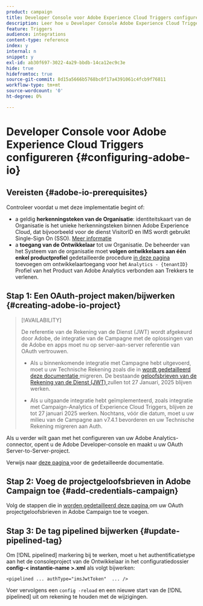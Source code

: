 ```yaml
---
product: campaign
title: Developer Console voor Adobe Experience Cloud Triggers configureren
description: Leer hoe u Developer Console Adobe Experience Cloud Triggers configureert
feature: Triggers
audience: integrations
content-type: reference
index: y
internal: n
snippet: y
exl-id: ab30f697-3022-4a29-bbdb-14ca12ec9c3e
hide: true
hidefromtoc: true
source-git-commit: 8d15a5666b5768bc0f17a4391061c4fcb9f76811
workflow-type: tm+mt
source-wordcount: '0'
ht-degree: 0%

---
```


# Developer Console voor Adobe Experience Cloud Triggers configureren {#configuring-adobe-io}

<!--
>[!CAUTION]
>
>If you are using an older version of Triggers integration through oAuth authentication, **you need to move to Adobe I/O as described below**. 
>Note that during this move to [!DNL Adobe I/O], some incoming triggers may be lost.
>
>Legacy oAuth authentication mode with Campaign has been retired on **October 20, 2021**. Hosted environments benefit from an extension until **May 25, 2022**. As an on-premise or hybrid customer, contact Adobe Customer Care to extend support to **May 2022**. You must [provide the AppID of the OAuth application](../../integrations/using/configuring-pipeline.md#step-optional) to Adobe.
-->

## Vereisten {#adobe-io-prerequisites}

<!--
This integration only applies starting **Campaign Classic 20.2.4 and above, 19.1.8 and Gold Standard 11 releases**.
-->

Controleer voordat u met deze implementatie begint of:

* a geldig **herkenningsteken van de Organisatie**: identiteitskaart van de Organisatie is het unieke herkenningsteken binnen Adobe Experience Cloud, dat bijvoorbeeld voor de dienst VisitorID en IMS wordt gebruikt Single-Sign On (SSO). [Meer informatie](https://experienceleague.adobe.com/docs/core-services/interface/administration/organizations.html?lang=nl)
* a **toegang van de Ontwikkelaar** tot uw Organisatie. De beheerder van het Systeem van de organisatie moet **volgen ontwikkelaars aan één enkel productprofiel** gedetailleerde procedure [ in deze pagina ](https://helpx.adobe.com/enterprise/using/manage-developers.html) toevoegen om ontwikkelaartoegang voor het `Analytics - {tenantID}` Profiel van het Product van Adobe Analytics verbonden aan Trekkers te verlenen.

## Stap 1: Een OAuth-project maken/bijwerken {#creating-adobe-io-project}

>[!AVAILABILITY]
>
> De referentie van de Rekening van de Dienst (JWT) wordt afgekeurd door Adobe, de integratie van de Campagne met de oplossingen van de Adobe en apps moet nu op server-aan-server referentie van OAuth vertrouwen. </br>
>
> * Als u binnenkomende integratie met Campagne hebt uitgevoerd, moet u uw Technische Rekening zoals die in [ wordt gedetailleerd deze documentatie ](https://developer.adobe.com/developer-console/docs/guides/authentication/ServerToServerAuthentication/migration/#_blank) migreren. De bestaande [ geloofsbrieven van de Rekening van de Dienst (JWT) ](oauth-technical-account.md) zullen tot 27 Januari, 2025 blijven werken.</br>
>
> * Als u uitgaande integratie hebt geïmplementeerd, zoals integratie met Campaign-Analytics of Experience Cloud Triggers, blijven ze tot 27 januari 2025 werken. Nochtans, vóór die datum, moet u uw milieu van de Campagne aan v7.4.1 bevorderen en uw Technische Rekening migreren aan Auth.

Als u verder wilt gaan met het configureren van uw Adobe Analytics-connector, opent u de Adobe Developer-console en maakt u uw OAuth Server-to-Server-project.

Verwijs naar [ deze pagina ](oauth-technical-account.md#oauth-service) voor de gedetailleerde documentatie.

## Stap 2: Voeg de projectgeloofsbrieven in Adobe Campaign toe {#add-credentials-campaign}

Volg de stappen die in [ worden gedetailleerd deze pagina ](oauth-technical-account.md#add-credentials) om uw OAuth projectgeloofsbrieven in Adobe Campaign toe te voegen.

## Stap 3: De tag pipelined bijwerken {#update-pipelined-tag}

Om [!DNL pipelined] markering bij te werken, moet u het authentificatietype aan het de consoleproject van de Ontwikkelaar in het configuratiedossier **config-&lt; instantie-name >.xml** als volgt bijwerken:

```
<pipelined ... authType="imsJwtToken"  ... />
```

Voer vervolgens een `config -reload` en een nieuwe start van de [!DNL pipelined] uit om rekening te houden met de wijzigingen.
